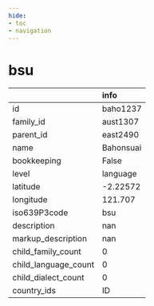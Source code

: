 ```yaml
---
hide:
- toc
- navigation
---
```

# bsu
|                      | info      |
|:---------------------|:----------|
| id                   | baho1237  |
| family_id            | aust1307  |
| parent_id            | east2490  |
| name                 | Bahonsuai |
| bookkeeping          | False     |
| level                | language  |
| latitude             | -2.22572  |
| longitude            | 121.707   |
| iso639P3code         | bsu       |
| description          | nan       |
| markup_description   | nan       |
| child_family_count   | 0         |
| child_language_count | 0         |
| child_dialect_count  | 0         |
| country_ids          | ID        |
